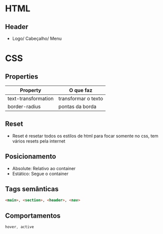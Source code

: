 # HTML

## Header

- Logo/ Cabeçalho/ Menu

# CSS

## Properties

| Property | O que faz |   
|---|---|
| text-transformation | transformar o texto |
| border-radius | pontas da borda |

## Reset

- Reset é resetar todos os estilos de html para focar somente no css, tem vários resets pela internet

## Posicionamento

- Absolute: Relativo ao container
- Estático: Segue o container

## Tags semânticas

``` html
<main>, <section>, <header>, <nav>
```

## Comportamentos

```css
hover, active
```